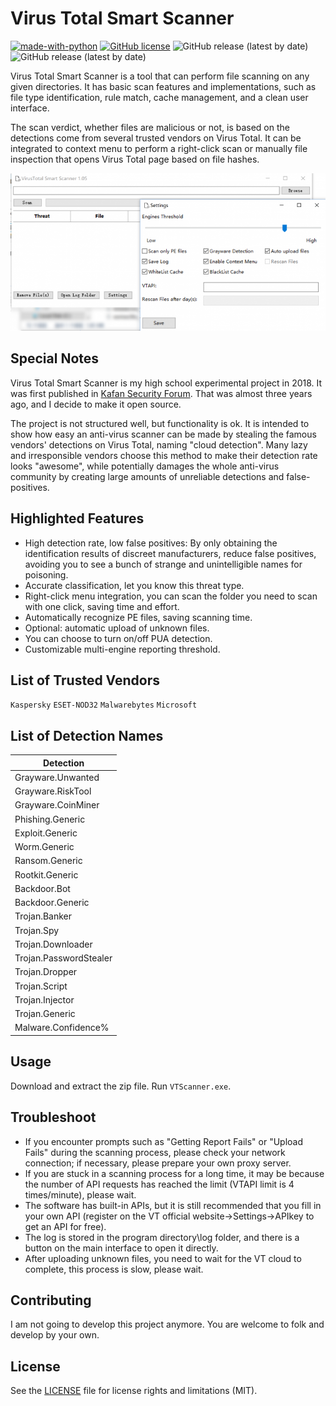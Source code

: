 # Virus Total Smart Scanner

[![made-with-python](https://img.shields.io/badge/Made%20with-Python-1f425f.svg)](https://www.python.org/)
[![GitHub license](https://img.shields.io/github/license/Naereen/StrapDown.js.svg)](LICENSE)
<img alt="GitHub release (latest by date)" src="https://img.shields.io/github/v/release/JerryLinLinLin/VirusTotalSmartScanner">
<img alt="GitHub release (latest by date)" src="https://img.shields.io/github/downloads/JerryLinLinLin/VirusTotalSmartScanner/1.09/total">

Virus Total Smart Scanner is a tool that can perform file scanning on any given directories. It has basic scan features and implementations, such as file type identification, rule match, cache management, and a clean user interface. 

The scan verdict, whether files are malicious or not, is based on the detections come from several trusted vendors on Virus Total. It can be integrated to context menu to perform a right-click scan or manually file inspection that opens Virus Total page based on file hashes.

![Screenshot](screenshot.png)

## Special Notes

Virus Total Smart Scanner is my high school experimental project in 2018. It was first published in [Kafan Security Forum](https://bbs.kafan.cn/thread-2133049-1-1.html). That was almost three years ago, and I decide to make it open source. 

The project is not structured well, but functionality is ok. It is intended to show how easy an anti-virus scanner can be made by stealing the famous vendors' detections on Virus Total, naming "cloud detection". Many lazy and irresponsible vendors choose this method to make their detection rate looks "awesome", while potentially damages the whole anti-virus community by creating large amounts of unreliable detections and false-positives. 

## Highlighted Features

- High detection rate, low false positives: By only obtaining the identification results of discreet manufacturers, reduce false positives, avoiding you to see a bunch of strange and unintelligible names for poisoning.
- Accurate classification, let you know this threat type.
- Right-click menu integration, you can scan the folder you need to scan with one click, saving time and effort.
- Automatically recognize PE files, saving scanning time.
- Optional: automatic upload of unknown files.
- You can choose to turn on/off PUA detection.
- Customizable multi-engine reporting threshold.

## List of Trusted Vendors

`Kaspersky`
`ESET-NOD32`
`Malwarebytes`
`Microsoft`

## List of Detection Names

| Detection              |
|------------------------|
| Grayware.Unwanted      |
| Grayware.RiskTool      |
| Grayware.CoinMiner     |
| Phishing.Generic       |
| Exploit.Generic        |
| Worm.Generic           |
| Ransom.Generic         |
| Rootkit.Generic        |
| Backdoor.Bot           |
| Backdoor.Generic       |
| Trojan.Banker          |
| Trojan.Spy             |
| Trojan.Downloader      |
| Trojan.PasswordStealer |
| Trojan.Dropper         |
| Trojan.Script          |
| Trojan.Injector        |
| Trojan.Generic         |
| Malware.Confidence%    |

## Usage

Download and extract the zip file. Run `VTScanner.exe`.

## Troubleshoot

- If you encounter prompts such as "Getting Report Fails" or "Upload Fails" during the scanning process, please check your network connection; if necessary, please prepare your own proxy server.
- If you are stuck in a scanning process for a long time, it may be because the number of API requests has reached the limit (VTAPI limit is 4 times/minute), please wait.
- The software has built-in APIs, but it is still recommended that you fill in your own API (register on the VT official website->Settings->APIkey to get an API for free).
- The log is stored in the program directory\log folder, and there is a button on the main interface to open it directly.
- After uploading unknown files, you need to wait for the VT cloud to complete, this process is slow, please wait.

## Contributing

I am not going to develop this project anymore. You are welcome to folk and develop by your own.

## License 

See the [LICENSE](LICENSE) file for license rights and limitations (MIT).
